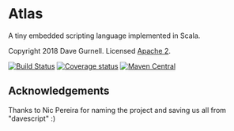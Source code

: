 # Atlas

A tiny embedded scripting language implemented in Scala.

Copyright 2018 Dave Gurnell. Licensed [Apache 2](https://www.apache.org/licenses/LICENSE-2.0).

[![Build Status](https://travis-ci.org/davegurnell/atlas.svg?branch=develop)](https://travis-ci.org/davegurnell/atlas)
[![Coverage status](https://img.shields.io/codecov/c/github/davegurnell/atlas/develop.svg)](https://codecov.io/github/davegurnell/atlas)
[![Maven Central](https://maven-badges.herokuapp.com/maven-central/io.underscore/atlas_2.11/badge.svg)](https://maven-badges.herokuapp.com/maven-central/io.underscore/atlas_2.11)

## Acknowledgements

Thanks to Nic Pereira for naming the project and saving us all from "davescript" :)
